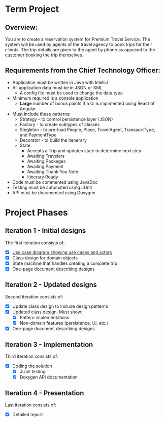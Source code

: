 # Term Project
## Overview:
You are to create a reservation system for Premium Travel Service. The system will be used by agents of the travel agency to book trips for their clients. The trip details are given to the agent by phone as opposed to the customer booking the trip themselves.

## Requirements from the Chief Technology Officer:
* Application must be written in Java with IntelliJ
* All application data must be in JSON or XML
  * A config file must be used to change the data type
* Minimum required is a console application
  * **Large** number of bonus points if a UI is implmented using React of Angular
* Must include these patterns:
  * Strategy - to control persistence layer (JSON)
  * Factory - to create subtypes of classes
  * Singleton - to pre-load People, Place, TravelAgent, TransportType, and PaymentType
  * Decorator - to build the itenerary
  * State:
    * Accepts a Trip and updates state to determine next step
    * Awaiting Travelers
    * Awaiting Packages
    * Awaiting Payment
    * Awaiting Thank You Note
    * Itinerary Ready
* Code must be commented using JavaDoc
* Testing must be automated using JUnit
* API must be documented using Doxygen


# Project Phases
## Iteration 1 - Initial designs
The first iteration consists of:
- [X] [Use case diagram showing use cases and actors](https://github.com/OOD-TermProject/Term-Project/blob/main/Iteration1/use_case_diagram.png)
- [X] Class design for domain objects
- [X] State machine that handles creating a complete trip
- [X] One-page document describing designs

## Iteration 2 - Updated designs
Second iteration consists of:
- [X] Update class design to include design patterns
- [X] Updated class design. Must show:
  - [X] Pattern implementations
  - [X] Non-domain features (persistence, UI, etc.)
- [X] One-page document describing designs

## Iteration 3 - Implementation
Third iteration consists of:
- [X] Coding the solution
  - [X] JUnit testing
  - [X] Doxygen API documentation

## Iteration 4 - Presentation
Last iteration consists of:
- [X] Detailed report
